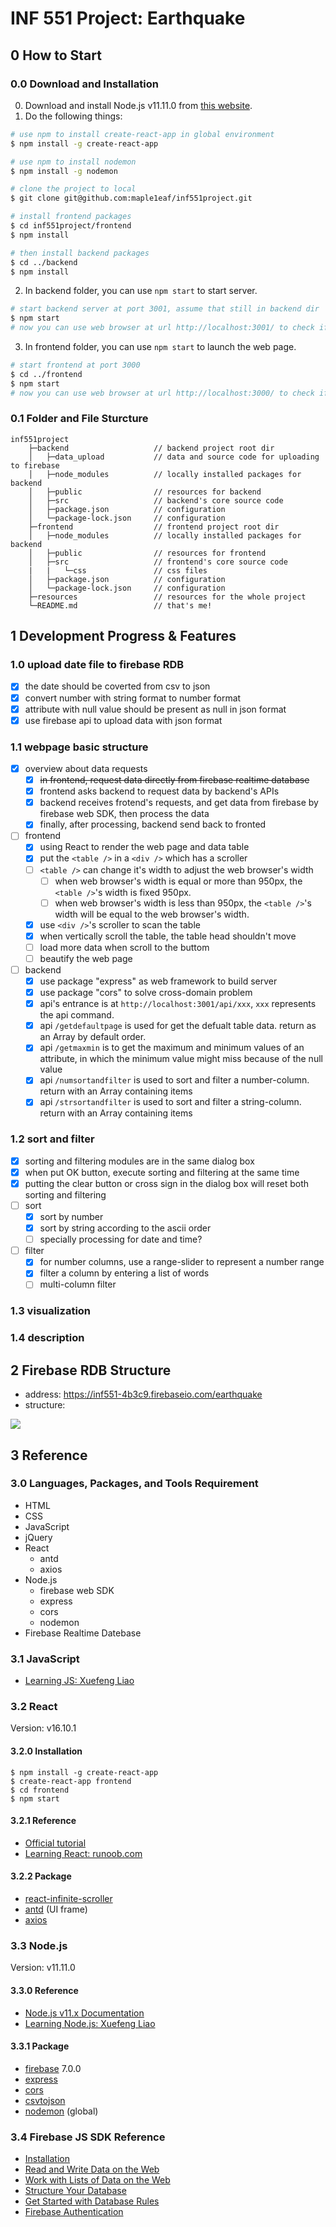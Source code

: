 # INF 551 Project: Earthquake

## 0 How to Start
### 0.0 Download and Installation
0. Download and install Node.js v11.11.0 from [this website](https://nodejs.org/download/release/v11.11.0/).
1. Do the following things:
```bash
# use npm to install create-react-app in global environment
$ npm install -g create-react-app

# use npm to install nodemon
$ npm install -g nodemon

# clone the project to local
$ git clone git@github.com:maple1eaf/inf551project.git

# install frontend packages
$ cd inf551project/frontend
$ npm install

# then install backend packages
$ cd ../backend
$ npm install
```

2. In backend folder, you can use `npm start` to start server.
```bash
# start backend server at port 3001, assume that still in backend dir
$ npm start
# now you can use web browser at url http://localhost:3001/ to check if server starts
```
3. In frontend folder, you can use `npm start` to launch the web page.
```bash
# start frontend at port 3000
$ cd ../frontend
$ npm start
# now you can use web browser at url http://localhost:3000/ to check if you get the web page
```
### 0.1 Folder and File Sturcture
```
inf551project
    ├─backend                   // backend project root dir
    │   ├─data_upload           // data and source code for uploading to firebase
    │   ├─node_modules          // locally installed packages for backend
    │   ├─public                // resources for backend
    │   ├─src                   // backend's core source code
    │   ├─package.json          // configuration
    │   └─package-lock.json     // configuration
    ├─frontend                  // frontend project root dir
    │   ├─node_modules          // locally installed packages for backend
    │   ├─public                // resources for frontend
    │   ├─src                   // frontend's core source code
    |   |   └─css               // css files
    │   ├─package.json          // configuration
    │   └─package-lock.json     // configuration
    ├─resources                 // resources for the whole project
    └─README.md                 // that's me!
```

## 1 Development Progress & Features

### 1.0 upload date file to firebase RDB

- [x] the date should be coverted from csv to json
- [x] convert number with string format to number format
- [x] attribute with null value should be present as null in json format
- [x] use firebase api to upload data with json format

### 1.1 webpage basic structure
- [x] overview about data requests
    - [x] ~~in frontend, request data directly from firebase realtime database~~
    - [x] frontend asks backend to request data by backend's APIs
    - [x] backend receives frotend's requests, and get data from firebase by firebase web SDK, then process the data
    - [x] finally, after processing, backend send back to fronted
- [ ] frontend
    - [x] using React to render the web page and data table
    - [x] put the `<table />` in a `<div />` which has a scroller
    - [ ] `<table />` can change it's width to adjust the web browser's width
        - [ ] when web browser's width is equal or more than 950px, the `<table />`'s width is fixed 950px.
        - [ ] when web browser's width is less than 950px, the `<table />`'s width will be equal to the web browser's width.
    - [x] use `<div />`'s scroller to scan the table
    - [x] when vertically scroll the table, the table head shouldn't move
    - [ ] load more data when scroll to the buttom
    - [ ] beautify the web page
- [ ] backend
    - [x] use package "express" as web framework to build server
    - [x] use package "cors" to solve cross-domain problem
    - [x] api's entrance is at ` http://localhost:3001/api/xxx `, `xxx` represents the api command.
    - [x] api `/getdefaultpage` is used for get the defualt table data. return as an Array by default order.
    - [x] api `/getmaxmin` is to get the maximum and minimum values of an attribute, in which the minimum value might miss because of the null value
    - [x] api `/numsortandfilter` is used to sort and filter a number-column. return with an Array containing items
    - [x] api `/strsortandfilter` is used to sort and filter a string-column. return with an Array containing items

### 1.2 sort and filter
- [x] sorting and filtering modules are in the same dialog box
- [x] when put OK button, execute sorting and filtering at the same time
- [x] putting the clear button or cross sign in the dialog box will reset both sorting and filtering
- [ ] sort
    - [x] sort by number
    - [x] sort by string according to the ascii order
    - [ ] specially processing for date and time?
- [ ] filter
    - [x] for number columns, use a range-slider to represent a number range
    - [x] filter a column by entering a list of words
    - [ ] multi-column filter

### 1.3 visualization

### 1.4 description

## 2 Firebase RDB Structure
- address: https://inf551-4b3c9.firebaseio.com/earthquake
- structure:

![](./resources/markdown/mysql_desc.png)

## 3 Reference
### 3.0 Languages, Packages, and Tools Requirement
- HTML
- CSS
- JavaScript
- jQuery
- React
    - antd
    - axios
- Node.js
    - firebase web SDK
    - express
    - cors
    - nodemon
- Firebase Realtime Datebase

### 3.1 JavaScript
- [Learning JS: Xuefeng Liao](https://www.liaoxuefeng.com/wiki/1022910821149312)

### 3.2 React
Version: v16.10.1

#### 3.2.0 Installation
```shell
$ npm install -g create-react-app
$ create-react-app frontend
$ cd frontend
$ npm start
```

#### 3.2.1 Reference
- [Official tutorial](https://reactjs.org/tutorial/tutorial.html)
- [Learning React: runoob.com](http://www.runoob.com/react/react-tutorial.html)

#### 3.2.2 Package
- [react-infinite-scroller](https://github.com/CassetteRocks/react-infinite-scroller)
- [antd](https://www.npmjs.com/package/antd) (UI frame)
- [axios](https://github.com/axios/axios)

### 3.3 Node.js
Version: v11.11.0

#### 3.3.0 Reference
- [Node.js v11.x Documentation](https://nodejs.org/docs/latest-v11.x/api/)
- [Learning Node.js: Xuefeng Liao](https://www.liaoxuefeng.com/wiki/1022910821149312/1023025235359040)

#### 3.3.1 Package
- [firebase](https://firebase.google.com/docs/reference/js/firebase.database?authuser=0) 7.0.0
- [express](https://www.npmjs.com/package/express)
- [cors](https://www.npmjs.com/package/cors)
- [csvtojson](https://github.com/Keyang/node-csvtojson)
- [nodemon](https://www.npmjs.com/package/nodemon) (global)


### 3.4 Firebase JS SDK Reference
- [Installation](https://firebase.google.com/docs/web/setup?authuser=0#config-nodejs-app)
- [Read and Write Data on the Web](https://firebase.google.com/docs/database/web/read-and-write?authuser=0#basic_write)
- [Work with Lists of Data on the Web](https://firebase.google.com/docs/database/web/lists-of-data?authuser=0)
- [Structure Your Database](https://firebase.google.com/docs/database/web/structure-data?authuser=0)
- [Get Started with Database Rules](https://firebase.google.com/docs/database/security/quickstart?authuser=0#sample-rules)
- [Firebase Authentication](https://firebase.google.com/docs/auth/?authuser=0)

